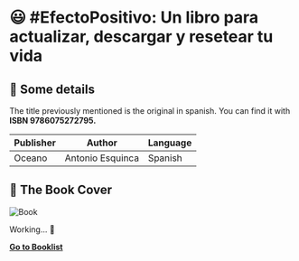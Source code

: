 # :smiley: #EfectoPositivo: Un libro para actualizar, descargar y resetear tu vida

## :pushpin: Some details
The title previously mentioned is the original in spanish. You can find it with **ISBN 9786075272795.**

| Publisher | Author | Language
|--|--|--|
| Oceano | Antonio Esquinca | Spanish |

## :paperclip: The Book Cover
![Book](https://laventanalibreria.com/27866/efecto-positivo.jpg)

Working... :construction:

[**Go to Booklist**](https://github.com/dev-oswld/Reviews-about-interesting-books/blob/master/README.md)
